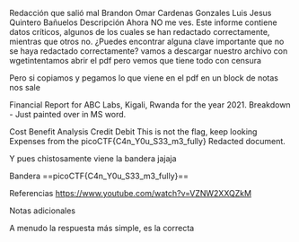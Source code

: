 Redacción que salió mal
Brandon Omar Cardenas Gonzales
Luis Jesus Quintero Bañuelos
Descripción
Ahora NO me ves.
Este informe contiene datos críticos, algunos de los cuales se han redactado correctamente, mientras que otros no. ¿Puedes encontrar alguna clave importante que no se haya redactado correctamente?
vamos a descargar nuestro archivo con wgetintentamos abrir el pdf pero vemos que tiene todo con censura


Pero si copiamos y pegamos lo que viene en el pdf en un block de notas nos sale

Financial Report for ABC Labs, Kigali, Rwanda for the year 2021.
Breakdown - Just painted over in MS word.

Cost Benefit Analysis
Credit Debit
This is not the flag, keep looking
Expenses from the
picoCTF{C4n_Y0u_S33_m3_fully}
Redacted document.

Y pues chistosamente viene la bandera jajaja

Bandera
==picoCTF{C4n_Y0u_S33_m3_fully}==

Referencias 
https://www.youtube.com/watch?v=VZNW2XXQZkM

Notas adicionales

A menudo la respuesta más simple, es la correcta 